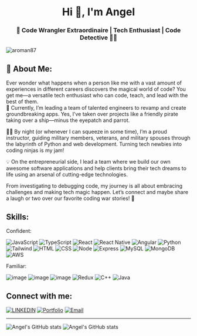 <h1 align="center">Hi 👋, I'm Angel</h1>
<h3 align="center">🚀 Code Wrangler Extraordinaire | Tech Enthusiast | Code Detective 👨‍💻</h3>

<p align="left"> <img src="https://komarev.com/ghpvc/?username=aroman87&label=Profile%20views&color=0e75b6&style=flat" alt="aroman87" /> </p>

<h2>🧐 About Me:</h2>
Ever wonder what happens when a person like me with a vast amount of experiences in different careers discovers the magical world of code? You get me—a versatile tech enthusiast who can code, teach, and lead with the best of them.
<br/>
🌟 Currently, I’m leading a team of talented engineers to revamp and create groundbreaking apps. Yes, I’ve taken over projects like a friendly pirate taking over a ship—minus the eyepatch and parrot.

🧑‍🏫 By night (or whenever I can squeeze in some time), I’m a proud instructor, guiding military members, veterans, and military spouses through the labyrinth of Python and web development. Turning tech newbies into coding ninjas is my jam!

💡 On the entrepreneurial side, I lead a team where we build our own awesome software applications and help clients bring their tech dreams to life using an arsenal of cutting-edge technologies.

From investigating to debugging code, my journey is all about embracing challenges and making tech magic happen. Let’s connect and maybe share a laugh or two over our favorite coding war stories! 🚀


<h2 align="left">Skills:</h2>
<p align="left">Confident:</p>

![JavaScript](https://img.shields.io/badge/JavaScript-323330?style=for-the-badge&logo=javascript&logoColor=F7DF1E)
![TypeScript](https://img.shields.io/badge/TypeScript-007ACC?style=for-the-badge&logo=typescript&logoColor=white)
![React](https://img.shields.io/badge/React-20232A?logo=react&logoColor=white&style=for-the-badge)
![React Native](https://img.shields.io/badge/React_Native-20232A?style=for-the-badge&logo=react&logoColor=61DAFB)
![Angular](https://img.shields.io/badge/Angular-DD0031?style=for-the-badge&logo=angular&logoColor=white)
![Python](https://img.shields.io/badge/Python-FFD43B?style=for-the-badge&logo=python&logoColor=blue)
![Tailwind](https://img.shields.io/badge/Tailwind-61DAFB?logo=react&logoColor=white&style=for-the-badge)
![HTML](https://img.shields.io/badge/HTML5-E34F26?&style=for-the-badge&logo=html5&logoColor=white)
![CSS](https://img.shields.io/badge/CSS3-1572B6?&style=for-the-badge&logo=css3&logoColor=white)
![Node](https://img.shields.io/badge/Node.js-339933?&style=for-the-badge&logo=nodedotjs&logoColor=white)
![Express](https://img.shields.io/badge/Express-000000?&style=for-the-badge&logo=express)
![MySQL](https://img.shields.io/badge/MySQL-4479A1?&style=for-the-badge&logo=mysql&logoColor=white)
![MongoDB](https://img.shields.io/badge/MongoDB-47A248?&style=for-the-badge&logo=mongodb&logoColor=white)
![AWS](https://img.shields.io/badge/Amazon_AWS-232F3E?style=for-the-badge&logo=amazon-aws&logoColor=white)

<p align="left"> </p>
<p align="left">Familiar:</p>

![image](https://img.shields.io/badge/PostgreSQL-316192?style=for-the-badge&logo=postgresql&logoColor=white)
![image](https://img.shields.io/badge/Flask-000000?style=for-the-badge&logo=flask&logoColor=white)
![image](https://img.shields.io/badge/Django-092E20?style=for-the-badge&logo=django&logoColor=green)
![Redux](https://img.shields.io/badge/Redux-593D88?style=for-the-badge&logo=redux&logoColor=white)
![C++](https://img.shields.io/badge/C%2B%2B-00599C?style=for-the-badge&logo=c%2B%2B&logoColor=white)
![Java](https://img.shields.io/badge/Java-ED8B00?style=for-the-badge&logo=openjdk&logoColor=white)

<h2>Connect with me:</h2>

[![LINKEDIN](https://img.shields.io/badge/LinkedIn-0077B5?style=for-the-badge&logo=linkedin&logoColor=white)](https://www.linkedin.com/in/aroman87/)
[![Portfolio](https://img.shields.io/badge/Portfolio-000000?style=for-the-badge&logo=About.me&logoColor=white)](https://www.code-dependant.com/)
[![Email](https://img.shields.io/badge/Email-D14836?style=for-the-badge&logo=gmail&logoColor=white)](mailto:angel427roman@gmail.com)

---

<img  src="https://github-readme-stats.vercel.app/api/top-langs/?username=aroman87&layout=pie&langs_count=8&theme=tokyonight" alt="Angel's GitHub stats" />
<img  src="https://github-profile-trophy.vercel.app/?username=aroman87&rank=AAA,AA,A,S,SS,SSS" alt="Angel's GitHub stats" />


















